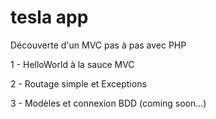 # tesla app
Découverte d'un MVC pas à pas avec PHP

1 - HelloWorld à la sauce MVC

2 - Routage simple et Exceptions

3 - Modèles et connexion BDD (coming soon...)
 